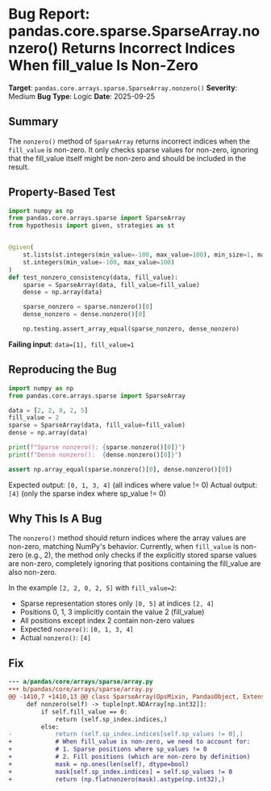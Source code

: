 # Bug Report: pandas.core.sparse.SparseArray.nonzero() Returns Incorrect Indices When fill_value Is Non-Zero

**Target**: `pandas.core.arrays.sparse.SparseArray.nonzero()`
**Severity**: Medium
**Bug Type**: Logic
**Date**: 2025-09-25

## Summary

The `nonzero()` method of `SparseArray` returns incorrect indices when the `fill_value` is non-zero. It only checks sparse values for non-zero, ignoring that the fill_value itself might be non-zero and should be included in the result.

## Property-Based Test

```python
import numpy as np
from pandas.core.arrays.sparse import SparseArray
from hypothesis import given, strategies as st


@given(
    st.lists(st.integers(min_value=-100, max_value=100), min_size=1, max_size=50),
    st.integers(min_value=-100, max_value=100)
)
def test_nonzero_consistency(data, fill_value):
    sparse = SparseArray(data, fill_value=fill_value)
    dense = np.array(data)

    sparse_nonzero = sparse.nonzero()[0]
    dense_nonzero = dense.nonzero()[0]

    np.testing.assert_array_equal(sparse_nonzero, dense_nonzero)
```

**Failing input**: `data=[1], fill_value=1`

## Reproducing the Bug

```python
import numpy as np
from pandas.core.arrays.sparse import SparseArray

data = [2, 2, 0, 2, 5]
fill_value = 2
sparse = SparseArray(data, fill_value=fill_value)
dense = np.array(data)

print(f"Sparse nonzero(): {sparse.nonzero()[0]}")
print(f"Dense nonzero():  {dense.nonzero()[0]}")

assert np.array_equal(sparse.nonzero()[0], dense.nonzero()[0])
```

Expected output: `[0, 1, 3, 4]` (all indices where value != 0)
Actual output: `[4]` (only the sparse index where sp_value != 0)

## Why This Is A Bug

The `nonzero()` method should return indices where the array values are non-zero, matching NumPy's behavior. Currently, when `fill_value` is non-zero (e.g., 2), the method only checks if the explicitly stored sparse values are non-zero, completely ignoring that positions containing the fill_value are also non-zero.

In the example `[2, 2, 0, 2, 5]` with `fill_value=2`:
- Sparse representation stores only `[0, 5]` at indices `[2, 4]`
- Positions 0, 1, 3 implicitly contain the value 2 (fill_value)
- All positions except index 2 contain non-zero values
- Expected `nonzero()`: `[0, 1, 3, 4]`
- Actual `nonzero()`: `[4]`

## Fix

```diff
--- a/pandas/core/arrays/sparse/array.py
+++ b/pandas/core/arrays/sparse/array.py
@@ -1410,7 +1410,13 @@ class SparseArray(OpsMixin, PandasObject, ExtensionArray):
     def nonzero(self) -> tuple[npt.NDArray[np.int32]]:
         if self.fill_value == 0:
             return (self.sp_index.indices,)
         else:
-            return (self.sp_index.indices[self.sp_values != 0],)
+            # When fill_value is non-zero, we need to account for:
+            # 1. Sparse positions where sp_values != 0
+            # 2. Fill positions (which are non-zero by definition)
+            mask = np.ones(len(self), dtype=bool)
+            mask[self.sp_index.indices] = self.sp_values != 0
+            return (np.flatnonzero(mask).astype(np.int32),)